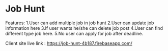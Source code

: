 # Job Hunt

Features:
1.User can add multiple job in job hunt
2.User can update job information here
3.If user wants he/she can delete job post
4.User can find different type job here.
5.No user can apply for job after deadline.

Client site live link : https://job-hunt-4b187.firebaseapp.com/
